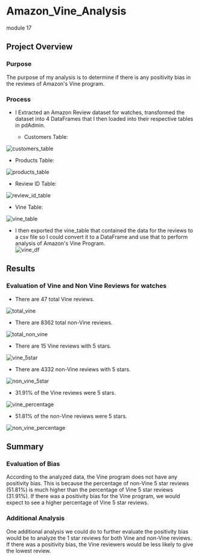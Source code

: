# Amazon_Vine_Analysis
module 17

## Project Overview
### Purpose
The purpose of my analysis is to determine if there is any positivity bias in the reviews of Amazon's Vine program.
### Process
* I Extracted an Amazon Review dataset for watches, transformed the dataset into 4 DataFrames that I then loaded into their respective tables in pdAdmin.

  * Customers Table:
   
![customers_table](https://user-images.githubusercontent.com/115426070/217675969-de175b5c-61b4-4527-a619-cbc047a68d58.png)

  * Products Table:

![products_table](https://user-images.githubusercontent.com/115426070/217676002-33acebb8-f683-41d9-a574-374ed0de6a95.png)

  * Review ID Table:
  
![review_id_table](https://user-images.githubusercontent.com/115426070/217676027-edf6fe54-65ef-46be-bcf6-ae094c6d3212.png)

  * Vine Table:
  
![vine_table](https://user-images.githubusercontent.com/115426070/217676065-e7b3d9e1-de11-42e2-b738-7fa396be9d59.png)

* I then exported the vine_table that contained the data for the reviews to a csv file so I could convert it to a DataFrame and use that to perform analysis of Amazon's Vine Program.   
![vine_df](https://user-images.githubusercontent.com/115426070/217676116-2bbad509-3230-4f56-a506-b4942070c2cc.png)


## Results
### Evaluation of Vine and Non Vine Reviews for watches

* There are 47 total Vine reviews. 

![total_vine](https://user-images.githubusercontent.com/115426070/217676165-de8bdb64-8c60-4719-bd48-3328248c670d.png)

 
* There are 8362 total non-Vine reviews.

![total_non_vine](https://user-images.githubusercontent.com/115426070/217676226-451f4693-a187-4042-a07d-c4d912662c2e.png)


* There are 15 Vine reviews with 5 stars.

![vine_5star](https://user-images.githubusercontent.com/115426070/217676266-e07d4cff-a153-43de-8758-5ca2af0a67ef.png)


* There are 4332 non-Vine reviews with 5 stars.


![non_vine_5star](https://user-images.githubusercontent.com/115426070/217676283-d9fb6bf0-f654-449f-b56e-7335ba41446e.png)

* 31.91% of the Vine reviews were 5 stars.


 ![vine_percentage](https://user-images.githubusercontent.com/115426070/217676290-4c3a0e7c-f3a5-427b-acd4-d2bc2ac5e514.png)

* 51.81% of the non-Vine reviews were 5 stars.


![non_vine_percentage](https://user-images.githubusercontent.com/115426070/217676307-b8931e8f-957b-4174-9ff3-6f14ef0f76a3.png)

## Summary
### Evaluation of Bias
According to the analyzed data, the Vine program does not have any positivity bias.  This is because the percentage of non-Vine 5 star reviews (51.81%) is much higher than the percentage of Vine 5 star reviews (31.91%).  If there was a positivity bias for the Vine program, we would expect to see a higher percentage of Vine 5 star reviews.  

### Additional Analysis
One additional analysis we could do to further evaluate the positivity bias would be to analyze the 1 star reviews for both Vine and non-Vine reviews.  If there was a positivity bias, the Vine reviewers would be less likely to give the lowest review.  


